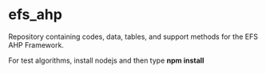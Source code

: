 # efs_ahp
Repository containing codes, data, tables, and support methods for the EFS AHP Framework.

For test algorithms, install nodejs and then type **npm install**
